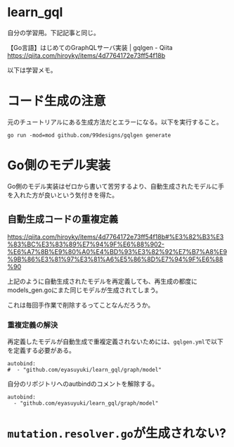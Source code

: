 learn_gql
====

自分の学習用。下記記事と同じ。

【Go言語】はじめてのGraphQLサーバ実装 | gqlgen - Qiita
https://qiita.com/hiroyky/items/4d7764172e73ff54f18b

以下は学習メモ。

# コード生成の注意

元のチュートリアルにある生成方法だとエラーになる。以下を実行すること。

```
go run -mod=mod github.com/99designs/gqlgen generate
```

# Go側のモデル実装

Go側のモデル実装はゼロから書いて苦労するより、自動生成されたモデルに手を入れた方が良いという気付きを得た。

## 自動生成コードの重複定義

https://qiita.com/hiroyky/items/4d7764172e73ff54f18b#%E3%82%B3%E3%83%BC%E3%83%89%E7%94%9F%E6%88%902-%E6%A7%8B%E9%80%A0%E4%BD%93%E3%82%92%E7%B7%A8%E9%9B%86%E3%81%97%E3%81%A6%E5%86%8D%E7%94%9F%E6%88%90

上記のように自動生成されたモデルを再定義しても、再生成の都度にmodels_gen.goにまた同じモデルが生成されてしまう。

これは毎回手作業で削除するってことなんだろうか。

### 重複定義の解決

再定義したモデルが自動生成で重複定義されないためには、```gqlgen.yml```で以下を定義する必要がある。

```
autobind:
#  - "github.com/eyasuyuki/learn_gql/graph/model"
```

自分のリポジトリへのautbindのコメントを解除する。

```
autobind:
  - "github.com/eyasuyuki/learn_gql/graph/model"
```

# ```mutation.resolver.go```が生成されない?

